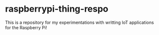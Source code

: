 # raspberrypi-thing-respo
This is a repository for my experimentations with writting IoT applications for the Raspberry Pi!
